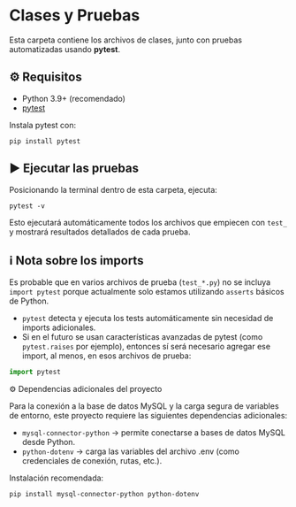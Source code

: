 # Clases y Pruebas

Esta carpeta contiene los archivos de clases, junto con pruebas automatizadas usando **pytest**.

## ⚙️ Requisitos

- Python 3.9+ (recomendado)
- [pytest](https://docs.pytest.org/)

Instala pytest con:

```
pip install pytest
```

## ▶️ Ejecutar las pruebas

Posicionando la terminal dentro de esta carpeta, ejecuta:

```
pytest -v
```

Esto ejecutará automáticamente todos los archivos que empiecen con `test_` y mostrará resultados detallados de cada prueba.

## ℹ️ Nota sobre los imports

Es probable que en varios archivos de prueba (`test_*.py`) no se incluya `import pytest` porque actualmente solo estamos utilizando `asserts` básicos de Python.

- `pytest` detecta y ejecuta los tests automáticamente sin necesidad de imports adicionales.
- Si en el futuro se usan características avanzadas de pytest (como `pytest.raises` por ejemplo), entonces sí será necesario agregar ese import, al menos, en esos archivos de prueba:

```python
import pytest
```

⚙️ Dependencias adicionales del proyecto

Para la conexión a la base de datos MySQL y la carga segura de variables de entorno, este proyecto requiere las siguientes dependencias adicionales:

- ``mysql-connector-python`` → permite conectarse a bases de datos MySQL desde Python.
- ``python-dotenv`` → carga las variables del archivo .env (como credenciales de conexión, rutas, etc.).

Instalación recomendada:

```
pip install mysql-connector-python python-dotenv
```